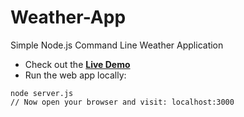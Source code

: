 # Weather-App
Simple Node.js Command Line Weather Application

* Check out the **[Live Demo](https://simple-nodejs-weather-app-irhhpddsku.now.sh/)**
* Run the web app locally:
```
node server.js
// Now open your browser and visit: localhost:3000
```
